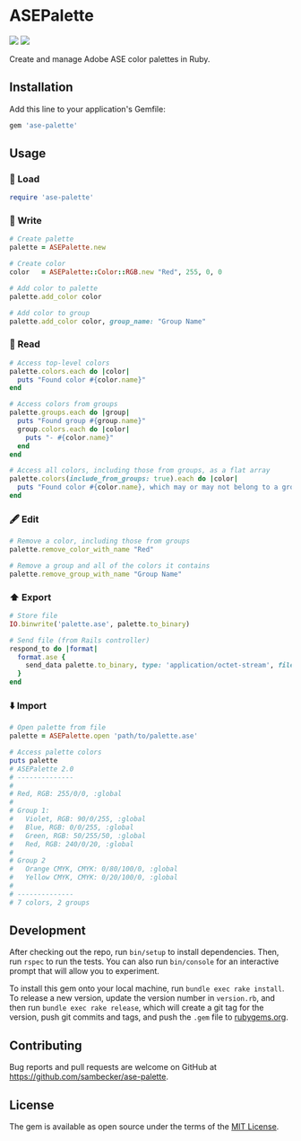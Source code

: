 # ASEPalette

[<img src="https://img.shields.io/gem/v/ase-palette.svg?color=g" />](https://rubygems.org/gems/ase-palette)
[<img src="https://img.shields.io/gem/dt/ase-palette.svg?color=g" />](https://rubygems.org/gems/ase-palette)

Create and manage Adobe ASE color palettes in Ruby.

## Installation

Add this line to your application's Gemfile:

```ruby
gem 'ase-palette'
```

## Usage

### 🚀 Load

```ruby
require 'ase-palette'
```

### 📝 Write

```ruby
# Create palette
palette = ASEPalette.new

# Create color
color   = ASEPalette::Color::RGB.new "Red", 255, 0, 0

# Add color to palette
palette.add_color color

# Add color to group
palette.add_color color, group_name: "Group Name"
```

### 📖 Read

```ruby
# Access top-level colors
palette.colors.each do |color|
  puts "Found color #{color.name}"
end

# Access colors from groups
palette.groups.each do |group|
  puts "Found group #{group.name}"
  group.colors.each do |color|
    puts "- #{color.name}"
  end
end

# Access all colors, including those from groups, as a flat array
palette.colors(include_from_groups: true).each do |color|
  puts "Found color #{color.name}, which may or may not belong to a group"
end
```

### 🖋 Edit

```ruby
# Remove a color, including those from groups
palette.remove_color_with_name "Red"

# Remove a group and all of the colors it contains
palette.remove_group_with_name "Group Name" 
```

### ⬆️ Export

```ruby
# Store file
IO.binwrite('palette.ase', palette.to_binary)

# Send file (from Rails controller)
respond_to do |format|
  format.ase {
    send_data palette.to_binary, type: 'application/octet-stream', filename: 'palette.ase' 
  }
end
```

### ⬇️ Import

```ruby
# Open palette from file
palette = ASEPalette.open 'path/to/palette.ase'

# Access palette colors
puts palette
# ASEPalette 2.0
# --------------
# 
# Red, RGB: 255/0/0, :global
#
# Group 1:
#   Violet, RGB: 90/0/255, :global
#   Blue, RGB: 0/0/255, :global
#   Green, RGB: 50/255/50, :global
#   Red, RGB: 240/0/20, :global
#
# Group 2
#   Orange CMYK, CMYK: 0/80/100/0, :global
#   Yellow CMYK, CMYK: 0/20/100/0, :global
#
# --------------
# 7 colors, 2 groups
```

## Development

After checking out the repo, run `bin/setup` to install dependencies. Then, run `rspec` to run the tests. You can also run `bin/console` for an interactive prompt that will allow you to experiment.

To install this gem onto your local machine, run `bundle exec rake install`. To release a new version, update the version number in `version.rb`, and then run `bundle exec rake release`, which will create a git tag for the version, push git commits and tags, and push the `.gem` file to [rubygems.org](https://rubygems.org).

## Contributing

Bug reports and pull requests are welcome on GitHub at https://github.com/sambecker/ase-palette.

## License

The gem is available as open source under the terms of the [MIT License](https://opensource.org/licenses/MIT).
